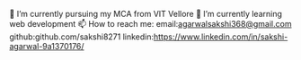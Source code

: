 
🔭 I’m currently pursuing my MCA from VIT Vellore
🌱 I’m currently learning web development 
📫 How to reach me: 
email:agarwalsakshi368@gmail.com
github:github.com/sakshi8271
linkedin:https://www.linkedin.com/in/sakshi-agarwal-9a1370176/
<!--
**sakshi8271/sakshi8271** is a ✨ _special_ ✨ repository because its `README.md` (this file) appears on your GitHub profile.

Here are some ideas to get you started:

- 🔭 I’m currently pursuing my MCA from VIT Vellore ...
- 🌱 I’m currently learning web development  ...
- 👯 I’m looking to collaborate on ...
- 🤔 I’m looking for help with ...
- 💬 Ask me about ...
- 📫 How to reach me: ...
- 😄 Pronouns: ...
- ⚡ Fun fact: ...
-->
